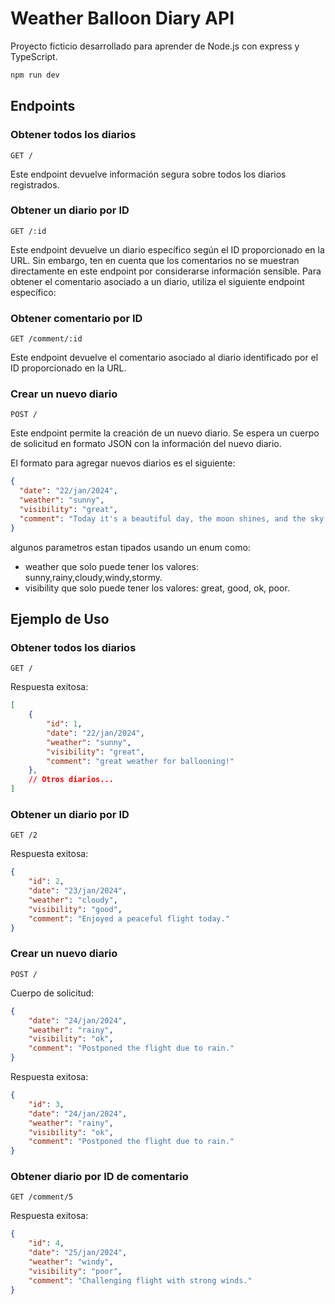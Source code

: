 # Weather Balloon Diary API

Proyecto ficticio desarrollado para aprender de Node.js con express y TypeScript.

```bash
npm run dev
```

## Endpoints

### Obtener todos los diarios
```http
GET /
```
Este endpoint devuelve información segura sobre todos los diarios registrados.

### Obtener un diario por ID
```http
GET /:id
```
Este endpoint devuelve un diario específico según el ID proporcionado en la URL. Sin embargo, ten en cuenta que los comentarios no se muestran directamente en este endpoint por considerarse información sensible. Para obtener el comentario asociado a un diario, utiliza el siguiente endpoint específico:

### Obtener comentario por ID
```http
GET /comment/:id
```
Este endpoint devuelve el comentario asociado al diario identificado por el ID proporcionado en la URL.

### Crear un nuevo diario
```http
POST /
```
Este endpoint permite la creación de un nuevo diario. Se espera un cuerpo de solicitud en formato JSON con la información del nuevo diario.

El formato para agregar nuevos diarios es el siguiente:

```json
{
  "date": "22/jan/2024",
  "weather": "sunny",
  "visibility": "great",
  "comment": "Today it's a beautiful day, the moon shines, and the sky has no clouds."
}
```

algunos parametros estan tipados usando un enum como:
- weather que solo puede tener los valores: sunny,rainy,cloudy,windy,stormy.
- visibility que solo puede tener los valores: great, good, ok, poor.

## Ejemplo de Uso

### Obtener todos los diarios
```http
GET /
```
Respuesta exitosa:
```json
[
    {
        "id": 1,
        "date": "22/jan/2024",
        "weather": "sunny",
        "visibility": "great",
        "comment": "great weather for ballooning!"
    },
    // Otros diarios...
]
```

### Obtener un diario por ID
```http
GET /2
```
Respuesta exitosa:
```json
{
    "id": 2,
    "date": "23/jan/2024",
    "weather": "cloudy",
    "visibility": "good",
    "comment": "Enjoyed a peaceful flight today."
}
```

### Crear un nuevo diario
```http
POST /
```
Cuerpo de solicitud:
```json
{
    "date": "24/jan/2024",
    "weather": "rainy",
    "visibility": "ok",
    "comment": "Postponed the flight due to rain."
}
```
Respuesta exitosa:
```json
{
    "id": 3,
    "date": "24/jan/2024",
    "weather": "rainy",
    "visibility": "ok",
    "comment": "Postponed the flight due to rain."
}
```

### Obtener diario por ID de comentario
```http
GET /comment/5
```
Respuesta exitosa:
```json
{
    "id": 4,
    "date": "25/jan/2024",
    "weather": "windy",
    "visibility": "poor",
    "comment": "Challenging flight with strong winds."
}
```
